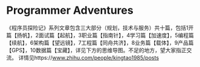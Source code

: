 # Programmer Adventures
《程序员探险记》系列文章包含三大部分（规划，技术与服务）共十篇，包括1开篇【扬帆】，2面试篇【起航】，3职业篇【指南针】，4学习篇【加速度】，5编程篇【续航】，6架构篇【望远镜】，7工程篇【同舟共济】，8业务篇【载体】，9产品篇【GPS】，10数据篇【宝藏】，详见下方的思维导图。不足的地方，望大家指正交流。
详情见https://www.zhihu.com/people/kingtao1985/posts

